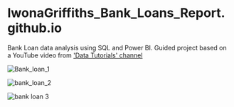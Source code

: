 # IwonaGriffiths_Bank_Loans_Report.github.io
Bank Loan data analysis using SQL and Power BI. Guided project based on a YouTube video from ['Data Tutorials' channel](https://www.youtube.com/watch?v=yzaLl-BvHnc)


![Bank_loan_1](https://github.com/IwonaGriffiths/Bank_Loans_Report/assets/173150801/5a405a34-80c4-4047-9264-d06ebf74e4ed)

![bank_loan_2](https://github.com/IwonaGriffiths/Bank_Loans_Report/assets/173150801/bdfed4ae-b0bc-49f4-b317-f906ab6cdb53)

![bank loan 3](https://github.com/IwonaGriffiths/Bank_Loans_Report/assets/173150801/915b669d-6502-412f-9280-348dc11a914b)
